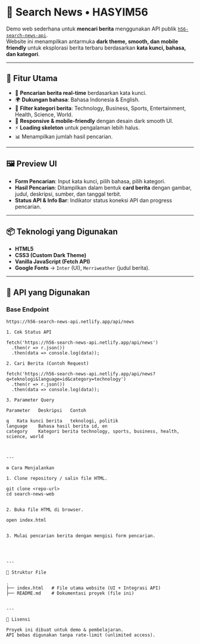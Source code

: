 # 🔎 Search News • HASYIM56

Demo web sederhana untuk **mencari berita** menggunakan API publik [`h56-search-news-api`](https://h56-search-news-api.netlify.app/api/news).  
Website ini menampilkan antarmuka **dark theme, smooth, dan mobile friendly** untuk eksplorasi berita terbaru berdasarkan **kata kunci, bahasa, dan kategori**.

---

## 🚀 Fitur Utama

- 🔎 **Pencarian berita real-time** berdasarkan kata kunci.  
- 🌍 **Dukungan bahasa**: Bahasa Indonesia & English.  
- 📰 **Filter kategori berita**: Technology, Business, Sports, Entertainment, Health, Science, World.  
- 📱 **Responsive & mobile-friendly** dengan desain dark smooth UI.  
- ⚡ **Loading skeleton** untuk pengalaman lebih halus.  
- 📊 Menampilkan jumlah hasil pencarian.

---

## 🖼️ Preview UI

- **Form Pencarian**: Input kata kunci, pilih bahasa, pilih kategori.  
- **Hasil Pencarian**: Ditampilkan dalam bentuk **card berita** dengan gambar, judul, deskripsi, sumber, dan tanggal terbit.  
- **Status API & Info Bar**: Indikator status koneksi API dan progress pencarian.

---

## 📦 Teknologi yang Digunakan

- **HTML5**  
- **CSS3 (Custom Dark Theme)**  
- **Vanilla JavaScript (Fetch API)**  
- **Google Fonts** → `Inter` (UI), `Merriweather` (judul berita).

---

## 🔗 API yang Digunakan

### Base Endpoint
```http
https://h56-search-news-api.netlify.app/api/news

1. Cek Status API

fetch('https://h56-search-news-api.netlify.app/api/news')
  .then(r => r.json())
  .then(data => console.log(data));

2. Cari Berita (Contoh Request)

fetch('https://h56-search-news-api.netlify.app/api/news?q=teknologi&language=id&category=technology')
  .then(r => r.json())
  .then(data => console.log(data));

3. Parameter Query

Parameter	Deskripsi	Contoh

q	Kata kunci berita	teknologi, politik
language	Bahasa hasil berita	id, en
category	Kategori berita	technology, sports, business, health, science, world



---

⚙️ Cara Menjalankan

1. Clone repository / salin file HTML.

git clone <repo-url>
cd search-news-web


2. Buka file HTML di browser.

open index.html


3. Mulai pencarian berita dengan mengisi form pencarian.




---

📄 Struktur File

.
├── index.html   # File utama website (UI + Integrasi API)
├── README.md    # Dokumentasi proyek (file ini)


---

📜 Lisensi

Proyek ini dibuat untuk demo & pembelajaran.
API bebas digunakan tanpa rate-limit (unlimited access).